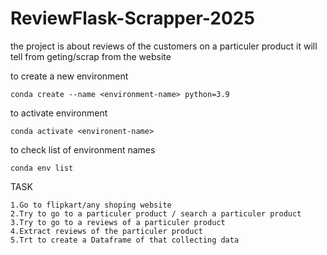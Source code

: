 # ReviewFlask-Scrapper-2025
the project is about reviews of the customers on a particuler product it will tell from geting/scrap from the website 

to create a new environment
```
conda create --name <environment-name> python=3.9
```
to activate environment
```
conda activate <environent-name>
```
to check list of environment names
```
conda env list
```

TASK
```
1.Go to flipkart/any shoping website
2.Try to go to a particuler product / search a particuler product
3.Try to go to a reviews of a particuler product
4.Extract reviews of the particuler product
5.Trt to create a Dataframe of that collecting data
```